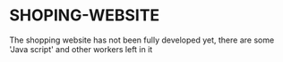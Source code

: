 # SHOPING-WEBSITE
The shopping website has not been fully developed yet, there are some 'Java script' and other workers left in it
